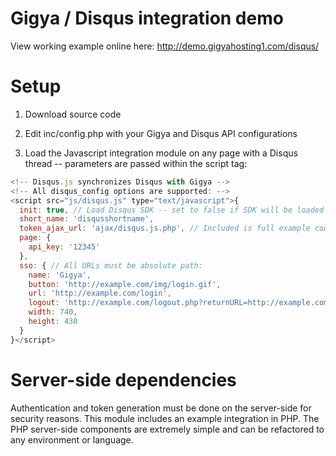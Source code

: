 Gigya / Disqus integration demo
=======================

View working example online here:
http://demo.gigyahosting1.com/disqus/


Setup
=======================

1) Download source code

2) Edit inc/config.php with your Gigya and Disqus API configurations

3) Load the Javascript integration module on any page with a Disqus thread -- parameters are passed within the script tag:

`````javascript
<!-- Disqus.js synchronizes Disqus with Gigya -->
<!-- All disqus_config options are supported: -->
<script src="js/disqus.js" type="text/javascript">{
  init: true, // Load Disqus SDK -- set to false if SDK will be loaded externally
  short_name: 'disqusshortname',
  token_ajax_url: 'ajax/disqus.js.php', // Included is full example code for this process in PHP
  page: {
    api_key: '12345'
  },
  sso: { // All URLs must be absolute path:
    name: 'Gigya',
    button: 'http://example.com/img/login.gif',
    url: 'http://example.com/login',
    logout: 'http://example.com/logout.php?returnURL=http://example.com/currentpage',
    width: 740,
    height: 430
  }
}</script>
`````


Server-side dependencies
=======================

Authentication and token generation must be done on the server-side for security reasons. This module includes an example integration in PHP. The PHP server-side components are extremely simple and can be refactored to any environment or language.
